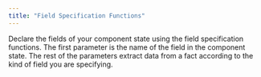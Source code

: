 ```yaml
---
title: "Field Specification Functions"
---
```


Declare the fields of your component state using the field specification functions.
The first parameter is the name of the field in the component state.
The rest of the parameters extract data from a fact according to the kind of field you are specifying.